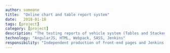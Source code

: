 ```yaml
---
author: someone
title:  "Online chart and table report system"
date:   2018-01-18
tags: [project]
category: [project]
description: "The testing reports of vehicle system (Tables and Stacked Bars)"
technology: "AngularJS, HTML, Webpack, SASS, Jenkins"
responsibility: "Independent production of front-end pages and Jenkins deployments"
---
```

